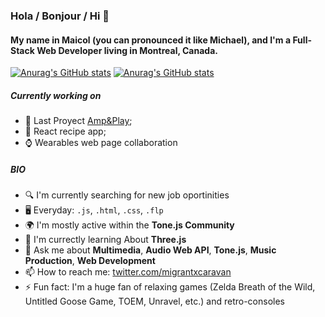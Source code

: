 ### Hola / Bonjour / Hi 👋

#### My name in Maicol (you can pronounced it like Michael), and  I'm a Full-Stack Web Developer living in Montreal, Canada.
[![Anurag's GitHub stats](https://github-readme-stats.vercel.app/api?username=MigrantCaravan)](https://github.com/anuraghazra/github-readme-stats)
[![Anurag's GitHub stats](https://github-readme-stats.vercel.app/api?username=MigrantCaravan&show_icons=true&theme=merko)](https://github.com/anuraghazra/github-readme-stats)


##### Currently working on

- 🎺 Last Proyect [Amp&Play](https://github.com/MigrantCaravan/AmpAndPlay);
- 🍅 React recipe app;
- ⌚ Wearables web page collaboration

##### BIO

- 🔍 I'm currently searching for new job oportinities
- 🖥️ Everyday: `.js`, `.html`, `.css`, `.flp`
- 🌍 I'm mostly active within the **Tone.js Community**
- 🌱 I'm currectly learning About **Three.js**
- 💬 Ask me about **Multimedia**, **Audio Web API**, **Tone.js**, **Music Production**, **Web Development**
- 📫 How to reach me: [twitter.com/migrantxcaravan](https://twitter.com/migrantxcaravan)
- ⚡️ Fun fact: I'm a huge fan of relaxing games (Zelda Breath of the Wild, Untitled Goose Game, TOEM, Unravel, etc.) and retro-consoles


<!--
**MigrantCaravan/MigrantCaravan** is a ✨ _special_ ✨ repository because its `README.md` (this file) appears on your GitHub profile.

Here are some ideas to get you started:

- 🔭 I’m currently working on ...
- 🌱 I’m currently learning ...
- 👯 I’m looking to collaborate on ...
- 🤔 I’m looking for help with ...
- 💬 Ask me about ...
- 📫 How to reach me: ...
- 😄 Pronouns: ...
- ⚡ Fun fact: ...
-->

